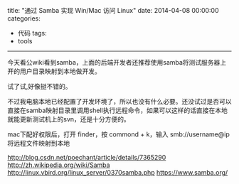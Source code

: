 title: "通过 Samba 实现 Win/Mac 访问 Linux"
date: 2014-04-08 00:00:00
categories:
- 代码
tags:
- tools
---

今天看公wiki看到samba，上面的后端开发者还推荐使用samba将测试服务器上开的用户目录映射到本地做开发。

试了试,好像挺不错的。

不过我电脑本地已经配置了开发环境了，所以也没有什么必要。还没试过是否可以直接在samba映射目录里调用shell执行远程命令，如果可以这样的话直接在本地就能更新测试机上的svn，还是十分方便的。

mac下配好权限后，打开 finder，按 commond + k，输入 smb://username@ip 将远程文件映射到本地

http://blog.csdn.net/poechant/article/details/7365290
http://zh.wikipedia.org/wiki/Samba
http://linux.vbird.org/linux_server/0370samba.php
https://www.samba.org/
